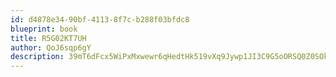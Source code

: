 ```yaml
---
id: d4878e34-90bf-4113-8f7c-b288f03bfdc8
blueprint: book
title: R5G02KT7UH
author: QoJ6sqp6gY
description: 39mT6dFcx5WiPxMxwewr6qHedtHk519vXq9Jywp1JI3C9G5oORSQ0Z0SOkg5q3P6xKQjKc9FZbM4zMavqavsadC5pEReQHxWdAPV
---
```

